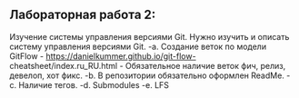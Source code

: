 ## Лабораторная работа 2: 
Изучение системы управления версиями Git.
Нужно изучить и описать систему управления версиями Git.
    -a. Создание веток по модели GitFlow - https://danielkummer.github.io/git-flow-
    cheatsheet/index.ru_RU.html - Обязательное наличие веток фич, релиз, девелоп, хот
    фикс.
    -b. В репозитории обязательно оформлен ReadMe.
    -c. Наличие тегов.
    -d. Submodules
    -e. LFS
